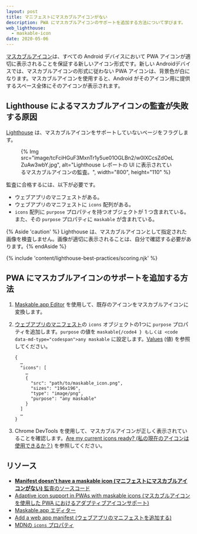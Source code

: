 ```yaml
---
layout: post
title: マニフェストにマスカブルアイコンがない
description: PWA にマスカブルアイコンのサポートを追加する方法について学びます。
web_lighthouse:
  - maskable-icon
date: 2020-05-06
---
```


[マスカブルアイコン](/maskable-icon/)は、すべての Android デバイスにおいて PWA アイコンが適切に表示されることを保証する新しいアイコン形式です。新しい Androidデバイスでは、マスカブルアイコンの形式に従わない PWA アイコンは、背景色が白になります。マスカブルアイコンを使用すると、Android がそのアイコン用に提供するスペース全体にそのアイコンが表示されます。

## Lighthouse によるマスカブルアイコンの監査が失敗する原因

[Lighthouse](https://developers.google.com/web/tools/lighthouse/) は、マスカブルアイコンをサポートしていないページをフラグします。

<figure>{% Img src="image/tcFciHGuF3MxnTr1y5ue01OGLBn2/w0lXCcsZdOeLZuAw3wbY.jpg", alt="Lighthouse レポートの UI に表示されているマスカブルアイコンの監査。", width="800", height="110" %}</figure>

監査に合格するには、以下が必要です。

- ウェブアプリのマニフェストがある。
- ウェブアプリのマニフェストに `icons` 配列がある。
- `icons` 配列に `purpose` プロパティを持つオブジェクトが 1 つ含まれている。また、その `purpose` プロパティに `maskable` が含まれている。

{% Aside 'caution' %} Lighthouse は、マスカブルアイコンとして指定された画像を検査しません。画像が適切に表示されることは、自分で確認する必要があります。{% endAside %}

{% include 'content/lighthouse-best-practices/scoring.njk' %}

## PWA にマスカブルアイコンのサポートを追加する方法

1. [Maskable.app Editor](https://maskable.app/editor) を使用して、既存のアイコンをマスカブルアイコンに変換します。

2. [ウェブアプリのマニフェスト](/add-manifest/)の `icons` オブジェクトの1つに `purpose` プロパティを追加します。`purpose` の値を `maskable{/code4 } もしくは <code data-md-type="codespan">any maskable` に設定します。[Values](https://developer.mozilla.org/docs/Web/Manifest/icons#Values) (値) を参照してください。

    ```json/8
    {
      …
      "icons": [
        …
        {
          "src": "path/to/maskable_icon.png",
          "sizes": "196x196",
          "type": "image/png",
          "purpose": "any maskable"
        }
      ]
      …
    }
    ```

3. Chrome DevTools を使用して、マスカブルアイコンが正しく表示されていることを確認します。[Are my current icons ready? (私の現在のアイコンは使用できるか？)](/maskable-icon/#are-my-current-icons-ready) を参照してください。

## リソース

- [**Manifest doesn't have a maskable icon (マニフェストにマスカブルアイコンがない)** 監査のソースコード](https://github.com/GoogleChrome/lighthouse/blob/master/lighthouse-core/audits/maskable-icon.js)
- [Adaptive icon support in PWAs with maskable icons (マスカブルアイコンを使用した PWA におけるアダプティブアイコンサポート)](/maskable-icon/)
- [Maskable.app エディター](https://maskable.app/editor)
- [Add a web app manifest (ウェブアプリのマニフェストを追加する)](/add-manifest/)
- [MDNの `icons` プロパティ](https://developer.mozilla.org/docs/Web/Manifest/icons)
